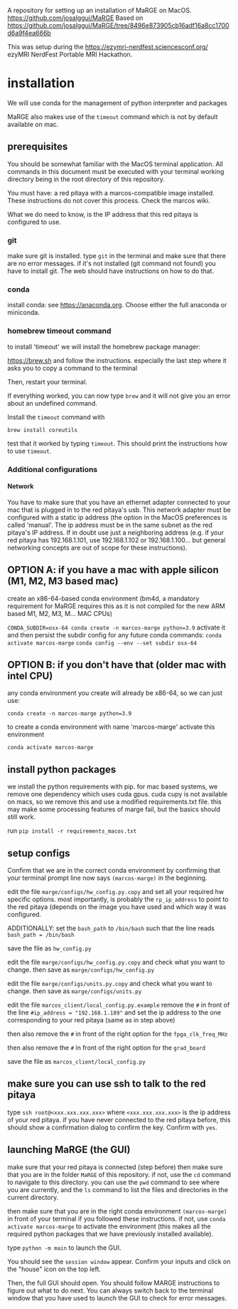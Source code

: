 A repository for setting up an installation of MaRGE on MacOS.
https://github.com/josalggui/MaRGE
Based on https://github.com/josalggui/MaRGE/tree/8496e873905cb16adf16a8cc1700d6a9f4ea666b

This was setup during the https://ezymri-nerdfest.sciencesconf.org/ ezyMRI NerdFest Portable MRI Hackathon.

# installation
We will use conda for the management of python interpreter and packages 

MaRGE also makes use of the `timeout` command which is not by default available on mac.

## prerequisites
You should be somewhat familiar with the MacOS terminal application.
All commands in this document must be executed with your terminal working directory being
in the root directory of this repository.

You must have: a red pitaya with a marcos-compatible image installed.
These instructions do not cover this process.
Check the marcos wiki.

What we do need to know, is the IP address that this red pitaya is configured to use.

### git
make sure git is installed.
type `git` in the terminal and make sure that there are no error messages.
if it's not installed (git command not found) you have to install git.
The web should have instructions on how to do that.

### conda
install conda: see https://anaconda.org. Choose either the full anaconda or miniconda.

### homebrew timeout command
to install 'timeout' we will install the homebrew package manager:

https://brew.sh and follow the instructions. especially the last step where it asks you to copy a command to the terminal

Then, restart your terminal.

If everything worked, you can now type `brew` and it will not give you an error about an undefined command.

Install the `timeout` command with

`brew install coreutils`

test that it worked by typing `timeout`. This should print the instructions how to use `timeout`.

### Additional configurations
#### Network
You have to make sure that you have an ethernet adapter connected to your mac that is 
plugged in to the red pitaya's usb.
This network adapter must be configured with a static ip address (the option in the MacOS preferences is called 'manual'.
The ip address must be in the same subnet as the red pitaya's IP address.
If in doubt use just a neighboring address (e.g. if your red pitaya has 192.168.1.101, use 192.168.1.102 or 192.168.1.100... but general networking concepts are out of scope for these instructions).


## OPTION A: if you have a mac with apple silicon (M1, M2, M3 based mac)
create an x86-64-based conda environment (bm4d, a mandatory requirement for MaRGE requires this as it is not compiled for the new ARM based M1, M2, M3, M... MAC CPUs)

`CONDA_SUBDIR=osx-64 conda create -n marcos-marge python=3.9`
activate it and then persist the subdir config for any future conda commands:
`conda activate marcos-marge`
`conda config --env --set subdir osx-64`

## OPTION B: if you don't have that (older mac with intel CPU)
any conda environment you create will already be x86-64, so we can just use:

`conda create -n marcos-marge python=3.9`

to create a conda environment with name 'marcos-marge'
activate this environment

`conda activate marcos-marge`

## install python packages
we install the python requirements with pip.
for mac based systems, we remove one dependency which uses cuda gpus.
cuda cupy is not available on macs, so we remove this and use a modified requirements.txt file.
this may make some processing features of marge fail, but the basics should still work.

run `pip install -r requirements_macos.txt`


## setup configs
Confirm that we are in the correct conda environment by confirming that your terminal prompt line now says
`(marcos-marge)` in the beginning.

edit the file 
`marge/configs/hw_config.py.copy`
and set all your required hw specific options.
most importantly, is probably the `rp_ip_address` to point to the red pitaya (depends on the image
you have used and which way it was configured.

ADDITIONALLY: set the `bash_path` to `/bin/bash` such that the line reads
`bash_path = /bin/bash`

save the file as `hw_config.py`

edit the file
`marge/configs/hw_config.py.copy`
and check what you want to change.
then save as `marge/configs/hw_config.py`

edit the file
`marge/configs/units.py.copy`
and check what you want to change.
then save as `marge/configs/units.py`

edit the file
`marcos_client/local_config.py.example`
remove the `#` in front of the line `#ip_address = "192.168.1.189"` and set the ip address to the one corresponding to your red pitaya (same as in step above)

then also remove the `#` in front of the right option for the `fpga_clk_freq_MHz`

then also remove the `#` in front of the right option for the `grad_board`

save the file as `marcos_client/local_config.py`

## make sure you can use ssh to talk to the red pitaya
type `ssh root@<xxx.xxx.xxx.xxx>` where `<xxx.xxx.xxx.xxx>` is the ip address of your red pitaya.
if you have never connected to the red pitaya before, this should show a confirmation dialog to confirm the key. Confirm with `yes`.


## launching MaRGE (the GUI)
make sure that your red pitaya is connected (step before)
then make sure that you are in the folder `MaRGE` of this repository.
if not, use the `cd` command to navigate to this directory.
you can use the `pwd` command to see where you are currently, and the `ls` command to list the files and directories in the current directory.

then make sure that you are in the right conda environment `(marcos-marge)` in front of your terminal if you followed these instructions.
if not, use `conda activate marcos-marge` to activate the environment (this makes all the required python packages that we have previously installed available).

type `python -m main` to launch the GUI.

You should see the `session window` appear.
Confirm your inputs and click on the "house" icon on the top left.

Then, the full GUI should open.
You should follow MARGE instructions to figure out what to do next.
You can always switch back to the terminal window that you have used to launch the GUI to check for error messages.

